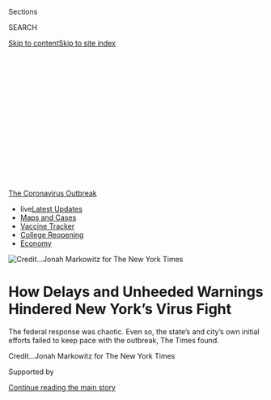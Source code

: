 <div id="app">

<div>

<div>

<div>

<div class="NYTAppHideMasthead css-ikk3s8 e1suatyy0">

<div class="section css-133zg39 e1suatyy2">

<div class="css-eph4ug er09x8g0">

<div class="css-6n7j50">

</div>

<span class="css-1dv1kvn">Sections</span>

<div class="css-10488qs">

<span class="css-1dv1kvn">SEARCH</span>

</div>

[Skip to content](#site-content)[Skip to site
index](#site-index)

</div>

<div class="css-10698na e1huz5gh0">

</div>

</div>

</div>

</div>

<div data-aria-hidden="false">

<div id="site-content" data-role="main">

<div>

<div class="css-1aor85t" style="opacity:0.000000001;z-index:-1;visibility:hidden">

<div class="css-1hqnpie">

<div class="css-epjblv">

<span class="css-17xtcya">[New
York](/section/nyregion)</span><span class="css-x15j1o">|</span><span class="css-fwqvlz">How
Delays and Unheeded Warnings Hindered New York’s Virus
Fight</span>

</div>

<div class="css-k008qs">

<div class="css-1iwv8en">

<span class="css-18z7m18"></span>

<div>

</div>

</div>

<span class="css-1n6z4y">https://nyti.ms/2Xk7ByE</span>

<div class="css-1705lsu">

<div class="css-4xjgmj">

<div class="css-4skfbu" data-role="toolbar" data-aria-label="Social Media Share buttons, Save button, and Comments Panel with current comment count" data-testid="share-tools">

  - 
  - 
  - 
  - 
    
    <div class="css-6n7j50">
    
    </div>

  - 
  - 

</div>

</div>

</div>

</div>

</div>

</div>

<div id="NYT_TOP_BANNER_REGION" class="css-11qgg8s">

<div>

<div id="styln-prism-menu-1592847958612" class="section interactive-content interactive-size-medium css-1du2ztb">

<div class="css-17ih8de interactive-body">

<div id="scroll-container" class="css-1gj85ro">

[<span class="styln-title-wrap"><span class="css-1pje3qr">The
Coronavirus</span><span class="css-1pje3qr">
Outbreak</span></span>](https://www.nytimes3xbfgragh.onion/news-event/coronavirus?action=click&pgtype=Article&state=default&region=TOP_BANNER&context=storylines_menu)

  - <span class="css-kqxiym" data-emphasize="true">live</span>[Latest
    Updates](https://www.nytimes3xbfgragh.onion/2020/08/04/world/coronavirus-cases.html?action=click&pgtype=Article&state=default&region=TOP_BANNER&context=storylines_menu)
  - [Maps and
    Cases](https://www.nytimes3xbfgragh.onion/interactive/2020/us/coronavirus-us-cases.html?action=click&pgtype=Article&state=default&region=TOP_BANNER&context=storylines_menu)
  - [Vaccine
    Tracker](https://www.nytimes3xbfgragh.onion/interactive/2020/science/coronavirus-vaccine-tracker.html?action=click&pgtype=Article&state=default&region=TOP_BANNER&context=storylines_menu)
  - [College
    Reopening](https://www.nytimes3xbfgragh.onion/2020/08/02/us/covid-college-reopening.html?action=click&pgtype=Article&state=default&region=TOP_BANNER&context=storylines_menu)
  - [Economy](https://www.nytimes3xbfgragh.onion/live/2020/08/04/business/stock-market-today-coronavirus?action=click&pgtype=Article&state=default&region=TOP_BANNER&context=storylines_menu)

</div>

</div>

</div>

</div>

</div>

<div id="fullBleedHeaderContent">

<div class="css-9fsmc8">

![<span class="css-cnj6d5 e1z0qqy90" itemprop="copyrightHolder"><span class="css-1ly73wi e1tej78p0">Credit...</span><span><span>Jonah
Markowitz for The New York
Times</span></span></span>](https://static01.graylady3jvrrxbe.onion/images/2020/04/03/nyregion/00nyvirus-ticktock1/00nyvirus-ticktock1-articleLarge-v2.jpg?quality=75&auto=webp&disable=upscale)

</div>

<div class="css-1aqq9tq">

<div class="css-1vkm6nb ehdk2mb0">

# How Delays and Unheeded Warnings Hindered New York’s Virus Fight

</div>

The federal response was chaotic. Even so, the state’s and city’s own
initial efforts failed to keep pace with the outbreak, The Times
found.

</div>

<div class="css-nwzfg5 e1gnum310">

<span class="css-1f9pvn2 nyregion"></span><span class="css-cnj6d5 e1z0qqy90" itemprop="copyrightHolder"><span class="css-1ly73wi e1tej78p0">Credit...</span><span><span>Jonah
Markowitz for The New York Times</span></span></span>

</div>

<div id="sponsor-wrapper" class="css-1hyfx7x">

<div id="sponsor-slug" class="css-19vbshk">

Supported by

</div>

[Continue reading the main
story](#after-sponsor)

<div id="sponsor" class="ad sponsor-wrapper" style="text-align:center;height:100%;display:block">

</div>

<div id="after-sponsor">

</div>

</div>

<div class="css-1wx1auc e1gnum311">

<div class="css-18e8msd">

<div class="css-vp77d3 epjyd6m0">

<div class="css-hus3qt ey68jwv0" data-aria-hidden="true">

[![J. David
Goodman](https://static01.graylady3jvrrxbe.onion/images/2018/07/18/nyregion/author-j-david-goodman/author-j-david-goodman-thumbLarge.png
"J. David Goodman")](https://www.nytimes3xbfgragh.onion/by/j-david-goodman)

</div>

<div class="css-1baulvz">

By [<span class="css-1baulvz last-byline" itemprop="name">J. David
Goodman</span>](https://www.nytimes3xbfgragh.onion/by/j-david-goodman)

</div>

</div>

  - 
    
    <div class="css-ld3wwf e16638kd2">
    
    Published April 8, 2020Updated July 18,
    2020
    
    </div>

  - 
    
    <div class="css-4xjgmj">
    
    <div class="css-pvvomx" data-role="toolbar" data-aria-label="Social Media Share buttons, Save button, and Comments Panel with current comment count" data-testid="share-tools">
    
      - 
      - 
      - 
      - 
        
        <div class="css-6n7j50">
        
        </div>
    
      - 
      - 
    
    </div>
    
    </div>

</div>

</div>

</div>

<div class="section meteredContent css-1r7ky0e" name="articleBody" itemprop="articleBody">

<div class="css-1fanzo5 StoryBodyCompanionColumn">

<div class="css-53u6y8">

A 39-year-old woman took Flight 701 from Doha, Qatar, to John F. Kennedy
International Airport in late February, the final leg of her trip home
to New York City from Iran.

A week later, on March 1, she tested positive for the
[coronavirus](https://www.nytimes3xbfgragh.onion/2020/07/13/upshot/coronavirus-response-fax-machines.html),
the first confirmed case in New York City of an outbreak that had
already devastated China and parts of Europe. The next day, [Gov. Andrew
M.
Cuomo](https://www.nytimes3xbfgragh.onion/2020/04/09/style/cuomo-ny-tough-video-coronavirus.html),
appearing with Mayor Bill de Blasio at a news conference, promised that
health investigators would track down every person on the woman’s
flight. But no one did.

A day later, [a lawyer from New
Rochelle](https://www.nytimes3xbfgragh.onion/2020/03/03/nyregion/coronavirus-new-york-state.html),
a New York City suburb, tested positive for the virus — an alarming sign
because he had not traveled to any affected country, suggesting
community spread was already taking place.

Although city investigators had traced the lawyer’s whereabouts and
connections to the most crowded corridors of Manhattan, the state’s
efforts focused on the suburb, not the city, and Mr. de Blasio urged the
public not to worry. “We’ll tell you the second we think you should
change your behavior,” [the mayor said on
March 5](https://www.nytimes3xbfgragh.onion/2020/03/05/nyregion/coronavirus-new-york-cases.html).

</div>

</div>

<div class="css-1fanzo5 StoryBodyCompanionColumn">

<div class="css-53u6y8">

For many days after the first positive test, as the coronavirus silently
spread throughout the New York region, [Mr.
Cuomo](https://www.nytimes3xbfgragh.onion/2020/04/09/style/cuomo-ny-tough-video-coronavirus.html),
Mr. de Blasio and their top aides projected an unswerving confidence
that the outbreak would be readily contained.

There would be cases, they repeatedly said, but New York’s hospitals
were some of the best in the world. Plans were in place.
[Responses](https://www.nytimes3xbfgragh.onion/2020/07/13/upshot/coronavirus-response-fax-machines.html)
had been rehearsed during “tabletop” exercises. After all, the city had
been here before — Ebola, Zika, the H1N1 virus, even Sept. 11.

“Excuse our arrogance as New Yorkers — I speak for the mayor also on
this one — we think we have the best health care system on the planet
right here in New York,” [Mr. Cuomo said on
March 2](https://www.governor.ny.gov/news/video-audio-photos-rush-transcript-novel-coronavirus-briefing-governor-cuomo-announces-state).
“So, when you’re saying, what happened in other countries versus what
happened here, we don’t even think it’s going to be as bad as it was in
other countries.”

</div>

</div>

<div class="css-79elbk" data-testid="photoviewer-wrapper">

<div class="css-z3e15g" data-testid="photoviewer-wrapper-hidden">

</div>

<div class="css-1a48zt4 ehw59r15" data-testid="photoviewer-children">

![<span class="css-16f3y1r e13ogyst0" data-aria-hidden="true">Gov.
Andrew M. Cuomo and Mayor Bill de Blasio appeared together at a news
conference on March
2. </span><span class="css-cnj6d5 e1z0qqy90" itemprop="copyrightHolder"><span class="css-1ly73wi e1tej78p0">Credit...</span><span>Dave
Sanders for The New York
Times</span></span>](https://static01.graylady3jvrrxbe.onion/images/2020/04/03/nyregion/00nyvirus-ticktock11/merlin_169898430_0bd836f4-2adb-4cde-bb17-6493371aab4a-articleLarge.jpg?quality=75&auto=webp&disable=upscale)

</div>

</div>

<div class="css-1fanzo5 StoryBodyCompanionColumn">

<div class="css-53u6y8">

But now, New York City and the surrounding suburbs have become the
epicenter of the pandemic in the United States, with far more cases than
many countries have. [More than 138,000 people in the state have tested
positive for the
virus](https://www.nytimes3xbfgragh.onion/2020/04/07/nyregion/coronavirus-new-york-update.html),
with nearly all of them in the city and nearby suburbs.

</div>

</div>

<div class="css-1fanzo5 StoryBodyCompanionColumn">

<div class="css-53u6y8">

On Tuesday, Mr. Cuomo announced that 731 more people had died of the
virus, the state’s highest one-day total yet. The overall death toll in
New York is 5,489 people.

Epidemiologists have pointed to [New York City’s
density](https://www.nytimes3xbfgragh.onion/2020/03/23/nyregion/coronavirus-nyc-crowds-density.html)
and its role as an international hub of commerce and tourism to explain
why the coronavirus has spread so rapidly. And it seems highly unlikely
that any response by the state or city could have fully stopped the
pandemic.

</div>

</div>

<div>

</div>

<div class="css-1fanzo5 StoryBodyCompanionColumn">

<div class="css-53u6y8">

From the earliest days of the crisis, state and city officials were also
hampered by a [chaotic and often dysfunctional federal
response](https://www.nytimes3xbfgragh.onion/2020/07/18/us/politics/trump-coronavirus-response-failure-leadership.html),
including [significant problems with the expansion of coronavirus
testing](https://www.nytimes3xbfgragh.onion/2020/03/28/us/testing-coronavirus-pandemic.html),
which made it far harder to gauge the scope of the outbreak.

Normally, New York would get help from Washington in such a time, as it
did after Sept. 11. But [President Trump in February and early
March](https://www.nytimes3xbfgragh.onion/2020/04/01/us/politics/coronavirus-trump.html)
minimized the coronavirus threat, clashing with his own medical experts
and failing to marshal the might of the federal government soon after
cases emerged in the United States.

As a result, state and city officials often had to make decisions early
on without full assistance from the federal government.

Even so, the initial efforts by New York officials to stem the outbreak
were hampered by their own confused guidance, unheeded warnings, delayed
decisions and political infighting, The New York Times found.

</div>

</div>

<div class="css-1fanzo5 StoryBodyCompanionColumn">

<div class="css-53u6y8">

“Flu was coming down, and then you saw this new ominous spike. And it
was Covid. And it was spreading widely in New York City before anyone
knew it,” said Dr. Thomas R. Frieden, the former head of the Centers for
Disease Control and Prevention and former commissioner of the city’s
Health Department. “You have to move really fast. Hours and days. Not
weeks. Once it gets a head of steam, there is no way to stop it.”

Dr. Frieden said that if the [state and city had adopted widespread
social-distancing measures a week or two
earlier](https://twitter.com/DrTomFrieden/status/1247184873615433729),
including closing schools, stores and restaurants, then the estimated
death toll from the outbreak might have been reduced by 50 to 80
percent.

But New York mandated those measures after localities in states
including California and Washington had done so.

San Francisco, for example, ordered schools closed on [March 12 when
that city had 18 confirmed
cases](https://www.kron4.com/health/coronavirus/san-francisco-reports-4-new-coronavirus-cases-bringing-total-to-18/);
Ohio also ordered its schools
[closed](https://www.usnews.com/news/education-news/articles/2020-03-12/ohio-gov-mike-dewine-orders-all-k-12-schools-closed)
on the same day, with five confirmed cases. Mr. de Blasio ordered
schools in New York to close three days later [when the city had 329
cases](https://www.governor.ny.gov/news/governor-cuomo-calls-president-trump-take-comprehensive-federal-action-combat-novel-coronavirus).

Then seven Bay Area counties [imposed stay-at-home rules on
March 17](https://www.nytimes3xbfgragh.onion/2020/03/16/us/california-covid-19.html).
Two days later, the entire [state of California ordered the
same](https://www.nytimes3xbfgragh.onion/2020/03/19/us/California-stay-at-home-order-virus.html).
New York State’s stay-at-home order came on the 20th, [and went into
effect on
March 22](https://www.nytimes3xbfgragh.onion/2020/03/20/us/ny-ca-stay-home-order.html).

<div id="NYT_MAIN_CONTENT_1_REGION" class="css-9tf9ac">

<div>

<div id="styln-covid-updates-world" class="section interactive-content interactive-size-medium css-1ftcdic">

<div class="css-17ih8de interactive-body">

<div id="styln-briefing-block" data-asset-id="QXJ0aWNsZTpueXQ6Ly9hcnRpY2xlLzNhNGMwYWI5LWIwY2QtNWQwOS1hZTgwLTdjMGU3ZTA1OWQ2OA==">

<div class="briefing-block-header-section">

# [Latest Updates: Global Coronavirus Outbreak](https://www.nytimes3xbfgragh.onion/2020/08/04/world/coronavirus-cases.html?action=click&pgtype=Article&state=default&region=MAIN_CONTENT_1&context=storylines_live_updates)

<div class="briefing-block-ts">

Updated 2020-08-04T21:41:55.934Z

</div>

</div>

  - [As talks drag on, McConnell signals openness to jobless aid
    extension that Republicans have
    opposed.](https://www.nytimes3xbfgragh.onion/2020/08/04/world/coronavirus-cases.html?action=click&pgtype=Article&state=default&region=MAIN_CONTENT_1&context=storylines_live_updates#link-2daa96b5)
  - [Novavax sees encouraging results from two studies of its
    experimental
    vaccine.](https://www.nytimes3xbfgragh.onion/2020/08/04/world/coronavirus-cases.html?action=click&pgtype=Article&state=default&region=MAIN_CONTENT_1&context=storylines_live_updates#link-1228a480)
  - [Public and private schools in Maryland and elsewhere are divided
    over in-person
    instruction.](https://www.nytimes3xbfgragh.onion/2020/08/04/world/coronavirus-cases.html?action=click&pgtype=Article&state=default&region=MAIN_CONTENT_1&context=storylines_live_updates#link-4825b93)

<div class="briefing-block-footer">

<div class="briefing-block-footer-meta">

[See more
updates](https://www.nytimes3xbfgragh.onion/2020/08/04/world/coronavirus-cases.html?action=click&pgtype=Article&state=default&region=MAIN_CONTENT_1&context=storylines_live_updates)

</div>

<div class="briefing-block-briefinglinks">

<span>More live coverage:</span>
[Markets](https://www.nytimes3xbfgragh.onion/live/2020/08/04/business/stock-market-today-coronavirus?action=click&pgtype=Article&state=default&region=MAIN_CONTENT_1&context=storylines_live_updates)

</div>

</div>

</div>

</div>

</div>

</div>

</div>

“New York City as a whole was late in social measures,” said Isaac B.
Weisfuse, a [former New York City deputy health
commissioner](https://www.nytimes3xbfgragh.onion/2008/06/18/nyregion/18flu.html).
“Any after-action review of the pandemic in New York City will focus on
that issue. It has become the major issue in the transmission of the
virus.”

Interviews with more than 60 people on the front-lines of the unfolding
crisis — city and state officials, hospital executives, health care
workers, union leaders and emergency medical workers — revealed how the
virus overwhelmed the city’s longstanding preparations, leaving
officials to improvise. Many spoke on the record; others spoke
anonymously to describe private meetings and conversations without fear
of losing their jobs.

</div>

</div>

<div class="css-1fanzo5 StoryBodyCompanionColumn">

<div class="css-53u6y8">

“Everything was slow,” said Councilman Stephen T. Levin, a Brooklyn
Democrat who had called for City Hall to take swifter action as the
outbreak spread. “You have to adapt really quickly, and nothing we were
doing was adapting quickly.”

Both Mr. Cuomo and Mr. de Blasio have focused intensely in recent days
on vastly expanding the ability of the health care system to treat
coronavirus patients [as the outbreak nears its
peak](https://www.nytimes3xbfgragh.onion/2020/04/06/nyregion/coronavirus-new-york-peak.html).
The state and city have set up new hospital wards, scoured the world for
ventilators and protective gear and aggressively recruited doctors and
nurses around the country.

Mr. Cuomo has been praised for his informative daily news conferences,
where he not only focuses on the facts of the pandemic but also seeks to
rally the public’s support for efforts to curb the spread. Mr. de Blasio
has also made outreach a priority.

Still, Mr. Cuomo has at times acknowledged the difficulties in fighting
the outbreak.

“I am tired of being behind this virus,” [he said on
March 31](https://www.governor.ny.gov/news/video-audio-photos-rush-transcript-amid-ongoing-covid-19-pandemic-governor-cuomo-announces-new).
“We’ve been playing catch-up. You don’t win playing catch-up.”

The governor’s aides said he was referring to the country as a whole,
not New York.

The governor and the mayor emphasized that they had no misgivings about
their initial handling of their response. They said that their efforts
spurred the Trump administration to act more decisively to curb the
outbreak. New York was the first state to obtain federal approval for
its own coronavirus testing.

“Every action I took was criticized at the time as premature,” Mr. Cuomo
said in an interview. “The facts have proven my decisions correct.”

Mr. de Blasio said in a statement, “We’re dealing with a virus that’s
only months old and science that changes by the day,” adding that
“hindsight is a luxury none of us have in the heat of
battle.”

</div>

</div>

<div class="css-1fanzo5 StoryBodyCompanionColumn">

<div class="css-53u6y8">

## Messages of confidence and confusion

</div>

</div>

<div class="css-79elbk" data-testid="photoviewer-wrapper">

<div class="css-z3e15g" data-testid="photoviewer-wrapper-hidden">

</div>

<div class="css-1a48zt4 ehw59r15" data-testid="photoviewer-children">

<div class="css-1xdhyk6 erfvjey0">

<span class="css-1ly73wi e1tej78p0">Image</span>

<div class="css-zjzyr8">

<div data-testid="lazyimage-container" style="height:257.77777777777777px">

</div>

</div>

</div>

<span class="css-16f3y1r e13ogyst0" data-aria-hidden="true">The mayor
and his aides worried about how a shutdown would affect the poorest and
most vulnerable New Yorkers.
</span><span class="css-cnj6d5 e1z0qqy90" itemprop="copyrightHolder"><span class="css-1ly73wi e1tej78p0">Credit...</span><span>Dave
Sanders for The New York Times</span></span>

</div>

</div>

<div class="css-1fanzo5 StoryBodyCompanionColumn">

<div class="css-53u6y8">

From the start, Mr. de Blasio and Mr. Cuomo projected as much concern
about panic as they did about the virus.

“We can really keep this thing contained,” [Mr. de Blasio said at a news
conference](https://www.nytimes3xbfgragh.onion/2020/02/27/nyregion/new-york-coronavirus.html)
about virus preparations in late February.

That tone continued even after the first positive case was announced on
March 1.

“Everybody is doing exactly what we need to do,” said Mr. Cuomo, seated
with Mr. de Blasio, at a news conference on March 2. “We have been ahead
of this from Day 1.”

Hospitals also expressed confidence in their plans for responding to a
pandemic, with the Healthcare Association of New York State declaring on
March 2 that its members were “[prepared for an influx of patients
caused
by](https://www.hanys.org/communications/pr/2020/2020-03-02_coronavirus.cfm)Covid-19.”

But few, if any, appeared to have made significant efforts before the
virus hit to greatly increase supplies of ventilators or protective
gear, [looking instead to draw on emergency government
stockpiles](https://www.gnyha.org/wp-content/uploads/2020/03/3_GNYHA-Statement-Hospital-Preparedness-for-Coronavirus.pdf).

Officials seemed to speak and act based on the assumption that the virus
had not arrived in the state until that first case — the woman traveling
from Iran. State and local officials now acknowledge that the virus was
almost certainly in New York much earlier.

</div>

</div>

<div class="css-1fanzo5 StoryBodyCompanionColumn">

<div class="css-53u6y8">

Infectious disease specialists had known for weeks before any positive
test had occurred that many of the early cases would be missed because
of significant flaws in federal testing.

Bruce Farber, the chief of infectious diseases for two hospitals within
Northwell Health, the largest hospital system in New York, said that by
late January, it was apparent that cases would soon begin appearing in
the United States. He said he and his colleagues realized, as they
reviewed the strictly limited federal testing criteria during a Feb. 7
meeting, that many infected people would not be identified.

Only those with a fever severe enough to require hospitalization and who
had traveled to China in the previous 14 days could get tested, Dr.
Farber told them, reading from the C.D.C. guidelines.

“It was that moment that I think everybody in the room realized, we’re
dead,” Dr. Farber said.

For both city and state, the initial plan was to trace, isolate and
contain each case. Mr. Cuomo promised that they would go further than
necessary to find every connection to the woman who arrived from Iran.

“Out of an abundance of caution we will be contacting the people who
were on the flight with her from Iran to New York,” he said.

But no one ever did that work. Local officials could only request an
investigation from the C.D.C., and the agency did not perform one
because they believed at the time she had not been contagious during the
flight, officials said. Neither Mr. Cuomo nor Mr. de Blasio publicly
mentioned finding the plane passengers again.

</div>

</div>

<div class="css-1fanzo5 StoryBodyCompanionColumn">

<div class="css-53u6y8">

That’s because new cases in the area kept emerging: the lawyer in New
Rochelle who worked in Manhattan but had no connection to the first case
and had not traveled to countries affected by the virus. Then two more
people in New York City tested positive, also unconnected to the
affected countries and, more ominously, to each
other.

</div>

</div>

<div class="css-79elbk" data-testid="photoviewer-wrapper">

<div class="css-z3e15g" data-testid="photoviewer-wrapper-hidden">

</div>

<div class="css-1a48zt4 ehw59r15" data-testid="photoviewer-children">

<div class="css-1xdhyk6 erfvjey0">

<span class="css-1ly73wi e1tej78p0">Image</span>

<div class="css-zjzyr8">

<div data-testid="lazyimage-container" style="height:264.22222222222223px">

</div>

</div>

</div>

<span class="css-16f3y1r e13ogyst0" data-aria-hidden="true">In
mid-March, Mr. Cuomo ordered a “containment area” for New Rochelle,
where a cluster had emerged.
</span><span class="css-cnj6d5 e1z0qqy90" itemprop="copyrightHolder"><span class="css-1ly73wi e1tej78p0">Credit...</span><span>Andrew
Seng for The New York Times</span></span>

</div>

</div>

<div class="css-1fanzo5 StoryBodyCompanionColumn">

<div class="css-53u6y8">

New York City, at the start of the outbreak, relied on 50 disease
detectives to trace the rapidly rising cases of unconnected infected
people, city officials said.

By comparison, in Wuhan, China, where the pandemic began, more than
9,000 such workers were deployed. New York City added to its original 50
only after the outbreak began to accelerate.

Because of the limits on testing, said the mayor’s press secretary,
Freddi Goldstein, “all the detectives in the world would have been
useless.”

By March 5, Mr. de Blasio seemed to acknowledge the virus had spread
beyond control. “You have to assume it could be anywhere in the city,”
he said.

Still, not wanting to cause undue alarm, he told New Yorkers to go on
with their normal lives, which left many confused about the danger they
faced.

The city’s health commissioner, Dr. Oxiris Barbot, had sought to
reassure commuters, in early February, that “this is not something that
you’re going to contract in the subway or on the bus.” The mayor
reiterated the point several times in early March.

</div>

</div>

<div class="css-1fanzo5 StoryBodyCompanionColumn">

<div class="css-53u6y8">

But there seemed to be little basis for that confidence.

The C.D.C. in early February said it was “unclear” if the virus could be
transferred on surfaces and, by March, said that it might “[be
possible](https://www.cdc.gov/coronavirus/2019-ncov/prevent-getting-sick/how-covid-spreads.html?CDC_AA_refVal=https%3A%2F%2Fwww.cdc.gov%2Fcoronavirus%2F2019-ncov%2Fprepare%2Ftransmission.html)”
for someone to get infected by touching a contaminated surface and then
touching their face. The virus mainly spreads between people in close
contact, the agency has said, such as occurs on a crowded subway.

State and city officials blamed the confusing messages on shifting
guidance from the federal government.

But by the second week in March, as the virus continued to spread
widely, Mr. de Blasio also clashed over messaging with his own Health
Department.

The mayor wanted widespread testing, but senior Health Department
officials believed it was a waste of limited resources. They urged
instead a public awareness campaign to tell people with mild symptoms to
stay home and not infect others, or themselves, by going to testing
centers.

City Hall blocked the department from releasing that message to the
public, until the mayor eventually backed down in the third week in
March.

## The coronavirus moves faster than the response

</div>

</div>

<div class="css-79elbk" data-testid="photoviewer-wrapper">

<div class="css-z3e15g" data-testid="photoviewer-wrapper-hidden">

</div>

<div class="css-1a48zt4 ehw59r15" data-testid="photoviewer-children">

<div class="css-1xdhyk6 erfvjey0">

<span class="css-1ly73wi e1tej78p0">Image</span>

<div class="css-zjzyr8">

<div data-testid="lazyimage-container" style="height:257.77777777777777px">

</div>

</div>

</div>

<span class="css-16f3y1r e13ogyst0" data-aria-hidden="true">On March 15,
Mr. de Blasio finally relented and agreed to close public
schools. </span><span class="css-cnj6d5 e1z0qqy90" itemprop="copyrightHolder"><span class="css-1ly73wi e1tej78p0">Credit...</span><span>Sarah
Blesener for The New York Times</span></span>

</div>

</div>

<div class="css-1fanzo5 StoryBodyCompanionColumn">

<div class="css-53u6y8">

New York City’s system for detecting infectious diseases was flashing
danger.

While only about 100 cases of the coronavirus had been confirmed in the
whole state, [the city’s surveillance
system](https://a816-health.nyc.gov/hdi/epiquery/disease-reporting) was,
by the end of the first week in March, signaling a spike in
influenza-like illnesses at emergency rooms. A few days later, the
number of police officers calling out sick jumped noticeably, as did
calls to 911 for fever and cough.

</div>

</div>

<div class="css-1fanzo5 StoryBodyCompanionColumn">

<div class="css-53u6y8">

The governor and the mayor began taking limited steps to restrict
people’s activities, but even those were met with resistance.

Locals complained when the governor ordered a porous “containment area”
for New Rochelle, where a cluster had emerged. It meant closing schools
and gathering places in a one-mile radius of a synagogue at the center
of the outbreak, while allowing movement in and out.

Each day brought some new action.

The governor declared a state of emergency, worked to expand testing
capacity and, later, secured the construction of field hospitals. The
mayor and the governor encouraged work-from-home. They restricted large
gatherings to 500 people, and reduced by half the occupancy for
restaurants and bars. Broadway closed. So did most other big
entertainment
venues.

<div id="NYT_MAIN_CONTENT_3_REGION" class="css-9tf9ac">

<div>

<div id="styln-prism-freeform-1594220623585" class="section interactive-content interactive-size-medium css-1ftcdic">

<div class="css-17ih8de interactive-body">

<div id="prism-freeform-block-85410" class="css-19mumt8" data-role="complementary" data-storyline="The Coronavirus Outbreak" data-truncated="true" tabindex="0">

<div class="css-a8d9oz">

<div class="css-eb027h">

[](https://www.nytimes3xbfgragh.onion/news-event/coronavirus?action=click&pgtype=Article&state=default&region=MAIN_CONTENT_3&context=storylines_faq)

### The Coronavirus Outbreak ›

#### Frequently Asked Questions

Updated August 4, 2020

  - #### I have antibodies. Am I now immune?
    
      - As of right now,[that seems likely, for at least several
        months.](https://www.nytimes3xbfgragh.onion/2020/07/22/health/covid-antibodies-herd-immunity.html?action=click&pgtype=Article&state=default&region=MAIN_CONTENT_3&context=storylines_faq)
        There have been frightening accounts of people suffering what
        seems to be a second bout of Covid-19. But experts say these
        patients may have a drawn-out course of infection, with the
        virus taking a slow toll weeks to months after initial exposure.
        People infected with the coronavirus typically
        [produce](https://www.nature.com/articles/s41586-020-2456-9)
        immune molecules called antibodies, which are [protective
        proteins made in response to an
        infection](https://www.nytimes3xbfgragh.onion/2020/05/07/health/coronavirus-antibody-prevalence.html?action=click&pgtype=Article&state=default&region=MAIN_CONTENT_3&context=storylines_faq)[.
        These antibodies
        may](https://www.nytimes3xbfgragh.onion/2020/05/07/health/coronavirus-antibody-prevalence.html?action=click&pgtype=Article&state=default&region=MAIN_CONTENT_3&context=storylines_faq)
        last in the body [only two to three
        months](https://www.nature.com/articles/s41591-020-0965-6),
        which may seem worrisome, but that’s perfectly normal after an
        acute infection subsides, said Dr. Michael Mina, an immunologist
        at Harvard University. It may be possible to get the coronavirus
        again, but it’s highly unlikely that it would be possible in a
        short window of time from initial infection or make people
        sicker the second time.

  - #### I’m a small-business owner. Can I get relief?
    
      - The [stimulus bills enacted in
        March](https://www.nytimes3xbfgragh.onion/article/small-business-loans-stimulus-grants-freelancers-coronavirus.html?action=click&pgtype=Article&state=default&region=MAIN_CONTENT_3&context=storylines_faq)
        offer help for the millions of American small businesses. Those
        eligible for aid are businesses and nonprofit organizations with
        fewer than 500 workers, including sole proprietorships,
        independent contractors and freelancers. Some larger companies
        in some industries are also eligible. The help being offered,
        which is being managed by the Small Business Administration,
        includes the Paycheck Protection Program and the Economic Injury
        Disaster Loan program. But lots of folks have [not yet seen
        payouts.](https://www.nytimes3xbfgragh.onion/interactive/2020/05/07/business/small-business-loans-coronavirus.html?action=click&pgtype=Article&state=default&region=MAIN_CONTENT_3&context=storylines_faq)
        Even those who have received help are confused: The rules are
        draconian, and some are stuck sitting on [money they don’t know
        how to
        use.](https://www.nytimes3xbfgragh.onion/2020/05/02/business/economy/loans-coronavirus-small-business.html?action=click&pgtype=Article&state=default&region=MAIN_CONTENT_3&context=storylines_faq)
        Many small-business owners are getting less than they expected
        or [not hearing anything at
        all.](https://www.nytimes3xbfgragh.onion/2020/06/10/business/Small-business-loans-ppp.html?action=click&pgtype=Article&state=default&region=MAIN_CONTENT_3&context=storylines_faq)

  - #### What are my rights if I am worried about going back to work?
    
      - Employers have to provide [a safe
        workplace](https://www.osha.gov/SLTC/covid-19/standards.html)
        with policies that protect everyone equally. [And if one of your
        co-workers tests positive for the coronavirus, the
        C.D.C.](https://www.nytimes3xbfgragh.onion/article/coronavirus-money-unemployment.html?action=click&pgtype=Article&state=default&region=MAIN_CONTENT_3&context=storylines_faq)
        has said that [employers should tell their
        employees](https://www.cdc.gov/coronavirus/2019-ncov/community/guidance-business-response.html)
        -- without giving you the sick employee’s name -- that they may
        have been exposed to the virus.

  - #### Should I refinance my mortgage?
    
      - [It could be a good
        idea,](https://www.nytimes3xbfgragh.onion/article/coronavirus-money-unemployment.html?action=click&pgtype=Article&state=default&region=MAIN_CONTENT_3&context=storylines_faq)
        because mortgage rates have [never been
        lower.](https://www.nytimes3xbfgragh.onion/2020/07/16/business/mortgage-rates-below-3-percent.html?action=click&pgtype=Article&state=default&region=MAIN_CONTENT_3&context=storylines_faq)
        Refinancing requests have pushed mortgage applications to some
        of the highest levels since 2008, so be prepared to get in line.
        But defaults are also up, so if you’re thinking about buying a
        home, be aware that some lenders have tightened their standards.

  - #### What is school going to look like in September?
    
      - It is unlikely that many schools will return to a normal
        schedule this fall, requiring the grind of [online
        learning](https://www.nytimes3xbfgragh.onion/2020/06/05/us/coronavirus-education-lost-learning.html?action=click&pgtype=Article&state=default&region=MAIN_CONTENT_3&context=storylines_faq),
        [makeshift child
        care](https://www.nytimes3xbfgragh.onion/2020/05/29/us/coronavirus-child-care-centers.html?action=click&pgtype=Article&state=default&region=MAIN_CONTENT_3&context=storylines_faq)
        and [stunted
        workdays](https://www.nytimes3xbfgragh.onion/2020/06/03/business/economy/coronavirus-working-women.html?action=click&pgtype=Article&state=default&region=MAIN_CONTENT_3&context=storylines_faq)
        to continue. California’s two largest public school districts —
        Los Angeles and San Diego — said on July 13, that [instruction
        will be remote-only in the
        fall](https://www.nytimes3xbfgragh.onion/2020/07/13/us/lausd-san-diego-school-reopening.html?action=click&pgtype=Article&state=default&region=MAIN_CONTENT_3&context=storylines_faq),
        citing concerns that surging coronavirus infections in their
        areas pose too dire a risk for students and teachers. Together,
        the two districts enroll some 825,000 students. They are the
        largest in the country so far to abandon plans for even a
        partial physical return to classrooms when they reopen in
        August. For other districts, the solution won’t be an
        all-or-nothing approach. [Many
        systems](https://bioethics.jhu.edu/research-and-outreach/projects/eschool-initiative/school-policy-tracker/),
        including the nation’s largest, New York City, are devising
        [hybrid
        plans](https://www.nytimes3xbfgragh.onion/2020/06/26/us/coronavirus-schools-reopen-fall.html?action=click&pgtype=Article&state=default&region=MAIN_CONTENT_3&context=storylines_faq)
        that involve spending some days in classrooms and other days
        online. There’s no national policy on this yet, so check with
        your municipal school system regularly to see what is happening
        in your
community.

<div id="styln-survey-component-85410" class="styln-survey-component" data-surveyname="faq" data-surveystoryline="coronavirus">

</div>

</div>

<div class="css-6mllg9">

</div>

<div class="css-pmm6ed">

<span class="css-5gimkt"></span>

</div>

</div>

</div>

</div>

</div>

</div>

</div>

Still some people flouted the rules, continuing to gather in public.

But the biggest and most prolonged battle centered on closing the city’s
school system, with its 1.1 million students. Doing so would amount to a
virtual shutdown of the
city.

</div>

</div>

<div class="css-79elbk" data-testid="photoviewer-wrapper">

<div class="css-z3e15g" data-testid="photoviewer-wrapper-hidden">

</div>

<div class="css-1a48zt4 ehw59r15" data-testid="photoviewer-children">

<div class="css-1xdhyk6 erfvjey0">

<span class="css-1ly73wi e1tej78p0">Image</span>

<div class="css-zjzyr8">

<div data-testid="lazyimage-container" style="height:257.77777777777777px">

</div>

</div>

</div>

<span class="css-cnj6d5 e1z0qqy90" itemprop="copyrightHolder"><span class="css-1ly73wi e1tej78p0">Credit...</span><span>Andrew
Seng for The New York
Times</span></span>

</div>

</div>

<div class="css-a7yk8a e73j0it0">

<div class="css-1xdhyk6 erfvjey0">

<span class="css-1ly73wi e1tej78p0">Image</span>

<div class="css-zjzyr8">

<div data-testid="lazyimage-container" style="height:257.77777777777777px">

</div>

</div>

</div>

<span class="css-cnj6d5 e1z0qqy90" itemprop="copyrightHolder"><span class="css-1ly73wi e1tej78p0">Credit...</span><span>James
Estrin/The New York
Times</span></span>

<div class="css-1xdhyk6 erfvjey0">

<span class="css-1ly73wi e1tej78p0">Image</span>

<div class="css-zjzyr8">

<div data-testid="lazyimage-container" style="height:257.77777777777777px">

</div>

</div>

</div>

<span class="css-16f3y1r e13ogyst0" data-aria-hidden="true">The cluster
in New Rochelle eventually led to a drive-through testing area, and the
presence of the National
Guard.</span><span class="css-cnj6d5 e1z0qqy90" itemprop="copyrightHolder"><span class="css-1ly73wi e1tej78p0">Credit...</span><span>Andrew
Seng for The New York Times</span></span>

</div>

<div class="css-1fanzo5 StoryBodyCompanionColumn">

<div class="css-53u6y8">

The mayor and his aides worried about the effect on the poorest and most
vulnerable New Yorkers. For Mr. de Blasio, whose progressive political
identity has been defined by his attention to the city’s have-nots, the
crisis presented a stark and unwelcome choice to harm some New Yorkers
in order to save others.

</div>

</div>

<div class="css-1fanzo5 StoryBodyCompanionColumn">

<div class="css-53u6y8">

“If you suddenly in one day close down the schools, how do you make sure
that you are providing for these kids and their parents?” said Emma
Wolfe, a top aide to Mr. de Blasio. “We’re not in the suburbs. We can’t
tell people to stay at home and play around in your yard.”

Behind the scenes, top health officials were growing increasingly
alarmed. Demetre Daskalakis, the city’s head of disease control,
threatened to quit if the schools were not closed, a city official said.
City Hall said no such threat reached the mayor’s attention.

And Dr. Barbot — who at the start of the outbreak had insisted that “New
Yorkers remain at low risk” — gave a far scarier assessment to a
closed-door meeting of business executives in City Hall on March 12: Up
to 70 percent of city residents could become infected.

The time for containment was over, she added. Mr. de Blasio, seated
beside her at the meeting, stared daggers as she spoke.

“Why don’t you shut down restaurants now?” a chief executive who
attended the meeting recalled someone asking the mayor.

“I’m really concerned about restaurateurs; I’m really concerned about
jobs,” the mayor responded, the executive recalled. Mr. de Blasio had
urged New Yorkers to start social distancing and work from home where
possible.

The following weekend, even though Mr. de Blasio and Mr. Cuomo had
ordered occupancy limits for restaurants and bars, much of the city’s
nightlife appeared to continue
apace.

</div>

</div>

<div class="css-1fanzo5 StoryBodyCompanionColumn">

<div class="css-53u6y8">

## Another round of governor vs. mayor

</div>

</div>

<div class="css-79elbk" data-testid="photoviewer-wrapper">

<div class="css-z3e15g" data-testid="photoviewer-wrapper-hidden">

</div>

<div class="css-1a48zt4 ehw59r15" data-testid="photoviewer-children">

<div class="css-1xdhyk6 erfvjey0">

<span class="css-1ly73wi e1tej78p0">Image</span>

<div class="css-zjzyr8">

<div data-testid="lazyimage-container" style="height:257.1333333333334px">

</div>

</div>

</div>

<span class="css-16f3y1r e13ogyst0" data-aria-hidden="true">Mr. Cuomo
has been praised for his daily news conferences, where he focuses on the
facts of the
outbreak.</span><span class="css-cnj6d5 e1z0qqy90" itemprop="copyrightHolder"><span class="css-1ly73wi e1tej78p0">Credit...</span><span>Cindy
Schultz for The New York Times</span></span>

</div>

</div>

<div class="css-1fanzo5 StoryBodyCompanionColumn">

<div class="css-53u6y8">

State and city officials believed they were doing everything possible to
confront the outbreak, moving from big decision to big decision so
quickly that each day, they said, felt like a year. They blamed the
spread in New York on the federal government, which they say dragged its
feet on testing. For weeks, Mr. Trump [brushed aside
concerns](https://www.nytimes3xbfgragh.onion/video/us/politics/100000007067717/trumps-coronavirus-statements.html)
that the outbreak would damage the country.

“We have it totally under control,” Mr. Trump said in late January. A
month later, he advised Americans to “view this the same as the flu.”

But local officials did have control over closing schools and
businesses. While they waited on making a decision, other major cities
were moving toward shutdowns.

In California, Los Angeles followed San Francisco’s lead and ordered its
schools closed on March 13, after 40 cases of the virus had been
confirmed. On that same day, there were nearly four times as many
confirmed cases in New York, but City Hall did not yet support closing
schools.

And even as aides to the mayor and governor, both Democrats, worked
closely together on the response, old rivalries crept in. Though the two
leaders put up a unified front at the outset of the outbreak, it was
clear by the middle of March that a high-stakes version of their
longstanding political battles was playing out. The March 2 news
conference has been their only appearance together.

First, Mr. Cuomo sought to force the mayor’s hand on the schools, state
officials said.

In a series of calls during the second weekend in March, the governor
worked with the Greater New York Hospital Association, a powerful
hospital lobby, to address the question of child care for health care
workers in the event that schools closed. That had been a sticking point
for those workers’ union, 1199 SEIU, which has deep ties to City Hall.
The hospital association volunteered to raise funds.

</div>

</div>

<div class="css-1fanzo5 StoryBodyCompanionColumn">

<div class="css-53u6y8">

The union, which had questioned the need to close schools on that
Friday, was by Sunday calling for closure.

That Sunday morning, March 15, Health Department officials gave Mr. de
Blasio some chilling forecasts of the number of possible dead if more
restrictions were not imposed. Closing schools was necessary, and most
businesses too. By then, the city had a plan to create [centers for the
children of health care
workers](https://www.schools.nyc.gov/enrollment/enrollment-help/regional-enrichment-centers),
as well as emergency medical workers.

Finally, Mr. de Blasio was persuaded.

As the city prepared an announcement to close the schools, Mr. Cuomo
announced the shutdown during a television appearance. Mr. de Blasio
made it official that evening, and then announced restaurants and bars
would be closed for everything but takeout and delivery.

After the decision on schools, the mayor became more assertive in
suggesting major changes in daily
life.

</div>

</div>

<div class="css-79elbk" data-testid="photoviewer-wrapper">

<div class="css-z3e15g" data-testid="photoviewer-wrapper-hidden">

</div>

<div class="css-1a48zt4 ehw59r15" data-testid="photoviewer-children">

<div class="css-1xdhyk6 erfvjey0">

<span class="css-1ly73wi e1tej78p0">Image</span>

<div class="css-zjzyr8">

<div data-testid="lazyimage-container" style="height:257.77777777777777px">

</div>

</div>

</div>

<span class="css-16f3y1r e13ogyst0" data-aria-hidden="true">New York
didn’t shut down fully until March
22.</span><span class="css-cnj6d5 e1z0qqy90" itemprop="copyrightHolder"><span class="css-1ly73wi e1tej78p0">Credit...</span><span>Bryan
Derballa for The New York
Times</span></span>

</div>

</div>

<div class="css-a7yk8a e73j0it0">

<div class="css-1xdhyk6 erfvjey0">

<span class="css-1ly73wi e1tej78p0">Image</span>

<div class="css-zjzyr8">

<div data-testid="lazyimage-container" style="height:257.77777777777777px">

</div>

</div>

</div>

<span class="css-cnj6d5 e1z0qqy90" itemprop="copyrightHolder"><span class="css-1ly73wi e1tej78p0">Credit...</span><span>Jordan
Gale for The New York
Times</span></span>

<div class="css-1xdhyk6 erfvjey0">

<span class="css-1ly73wi e1tej78p0">Image</span>

<div class="css-zjzyr8">

<div data-testid="lazyimage-container" style="height:257.77777777777777px">

</div>

</div>

</div>

<span class="css-cnj6d5 e1z0qqy90" itemprop="copyrightHolder"><span class="css-1ly73wi e1tej78p0">Credit...</span><span>Gabriela
Bhaskar for The New York Times</span></span>

</div>

<div class="css-1fanzo5 StoryBodyCompanionColumn">

<div class="css-53u6y8">

New Yorkers would probably soon have to be kept at home for all but the
most necessary needs, he said on March 17 — a “shelter-in-place” order
similar to what had already been implemented in the Bay Area of
California.

</div>

</div>

<div class="css-1fanzo5 StoryBodyCompanionColumn">

<div class="css-53u6y8">

This time, Mr. Cuomo was the one who resisted. He favored a more gradual
shutdown.

“I’m as afraid of the fear and the panic as I am of the virus, and I
think that the fear is more contagious than the virus right now,” the
governor said when asked two days later about the mayor’s comments.

He chastised the mayor for a poor communication strategy.

But then California moved first: Gov. Gavin Newsom [issued a statewide
order](https://www.nytimes3xbfgragh.onion/2020/03/19/us/California-stay-at-home-order-virus.html)
for residents to stay at home. The state had 675 confirmed cases of the
virus.

That same day, March 19, New York had more than 4,152.

That night, roughly 20 prominent New York leaders — including local
members of Congress, two borough presidents, City Council members and
civic and religious figures — joined a conference call convened by the
state attorney general, Letitia James.

“I was growing very frustrated over the schism between the mayor and the
governor,” said one person on the call, who captured the sentiment.
After the call, a participant conveyed those feelings to the governor’s
office.

Melissa DeRosa, the governor’s top aide, said Mr. Cuomo decided on his
plan to “pause” New York during an afternoon meeting with his health
commissioner, before the call or Mr. Newsom’s order.

The governor had been reviewing disturbing projections about the spread
of the virus since 4:30 a.m., she said.

“OK, let’s shut it down,” she recalled the governor saying. He announced
it the next day.

By that point, March 20, the state had more than 7,000 confirmed
cases.

</div>

</div>

<div class="css-1fanzo5 StoryBodyCompanionColumn">

<div class="css-53u6y8">

## The city reels

</div>

</div>

<div class="css-79elbk" data-testid="photoviewer-wrapper">

<div class="css-z3e15g" data-testid="photoviewer-wrapper-hidden">

</div>

<div class="css-1a48zt4 ehw59r15" data-testid="photoviewer-children">

<div class="css-1xdhyk6 erfvjey0">

<span class="css-1ly73wi e1tej78p0">Image</span>

<div class="css-zjzyr8">

<div data-testid="lazyimage-container" style="height:257.77777777777777px">

</div>

</div>

</div>

<span class="css-16f3y1r e13ogyst0" data-aria-hidden="true">New York
City remains virtually shut down as a result of social distancing and
quarantine
measures. </span><span class="css-cnj6d5 e1z0qqy90" itemprop="copyrightHolder"><span class="css-1ly73wi e1tej78p0">Credit...</span><span>John
Taggart for The New York Times</span></span>

</div>

</div>

<div class="css-1fanzo5 StoryBodyCompanionColumn">

<div class="css-53u6y8">

Leaders of the New York Police Department now start each day with a
review of how many of its 36,000 uniformed officers are sick. By early
April, it was around 19 percent.

“It’s been a struggle,” said the police commissioner, Dermot F. Shea.
Only the fact of a shutdown city has helped.

No parades or protests. No calls to schools. Fewer calls for police in
general. The calls to 911, instead, are mostly for ambulances. First it
was 5,000 a day. Then 6,000. A record almost daily.

That New York City, mammoth and interconnected, would be hit hard by the
pandemic may have been inevitable. But Washington, and then New York,
had options. The state’s leaders had power over key decisions.

Their aides argue they moved as fast as possible given the flawed
information they had from the federal government and in the midst of a
fast-moving crisis on a scale none had seen before.

“This is an enemy that we have underestimated from Day 1,” Mr. Cuomo
said on Monday. “And we have paid the price dearly.”

Jesse Drucker, Luis Ferré Sadurní, Joseph Goldstein, Jeffery C. Mays,
Jesse McKinley, Brian M. Rosenthal and Michael Rothfeld contributed
reporting.

</div>

</div>

</div>

<div>

</div>

<div>

</div>

<div>

</div>

<div>

<div id="bottom-wrapper" class="css-1ede5it">

<div id="bottom-slug" class="css-l9onyx">

Advertisement

</div>

[Continue reading the main
story](#after-bottom)

<div id="bottom" class="ad bottom-wrapper" style="text-align:center;height:100%;display:block;min-height:90px">

</div>

<div id="after-bottom">

</div>

</div>

</div>

</div>

</div>

## Site Index

<div>

</div>

## Site Information Navigation

  - [© <span>2020</span> <span>The New York Times
    Company</span>](https://help.nytimes3xbfgragh.onion/hc/en-us/articles/115014792127-Copyright-notice)

<!-- end list -->

  - [NYTCo](https://www.nytco.com/)
  - [Contact
    Us](https://help.nytimes3xbfgragh.onion/hc/en-us/articles/115015385887-Contact-Us)
  - [Work with us](https://www.nytco.com/careers/)
  - [Advertise](https://nytmediakit.com/)
  - [T Brand Studio](http://www.tbrandstudio.com/)
  - [Your Ad
    Choices](https://www.nytimes3xbfgragh.onion/privacy/cookie-policy#how-do-i-manage-trackers)
  - [Privacy](https://www.nytimes3xbfgragh.onion/privacy)
  - [Terms of
    Service](https://help.nytimes3xbfgragh.onion/hc/en-us/articles/115014893428-Terms-of-service)
  - [Terms of
    Sale](https://help.nytimes3xbfgragh.onion/hc/en-us/articles/115014893968-Terms-of-sale)
  - [Site
    Map](https://spiderbites.nytimes3xbfgragh.onion)
  - [Help](https://help.nytimes3xbfgragh.onion/hc/en-us)
  - [Subscriptions](https://www.nytimes3xbfgragh.onion/subscription?campaignId=37WXW)

</div>

</div>

</div>

</div>
